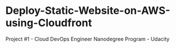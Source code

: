 # Deploy-Static-Website-on-AWS-using-Cloudfront
Project #1 - Cloud DevOps Engineer Nanodegree Program - Udacity
